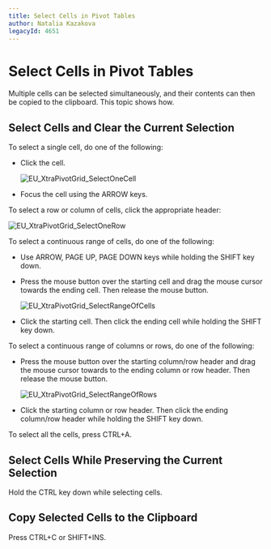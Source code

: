 ```yaml
---
title: Select Cells in Pivot Tables
author: Natalia Kazakova
legacyId: 4651
---
```

# Select Cells in Pivot Tables
Multiple cells can be selected simultaneously, and their contents can then be copied to the clipboard. This topic shows how.

## Select Cells and Clear the Current Selection
To select a single cell, do one of the following:
* Click the cell.
	
	![EU_XtraPivotGrid_SelectOneCell](../../images/img7603.png)
* Focus the cell using the ARROW keys.

To select a row or column of cells, click the appropriate header:

![EU_XtraPivotGrid_SelectOneRow](../../images/img7602.png)

To select a continuous range of cells, do one of the following:
* Use  ARROW, PAGE UP, PAGE DOWN keys while holding the SHIFT key down.
* Press the mouse button over the starting cell and drag the mouse cursor towards the ending cell. Then release the mouse button.
	
	![EU_XtraPivotGrid_SelectRangeOfCells](../../images/img7604.png)
* Click the starting cell. Then click the ending cell while holding the SHIFT key down.

To select a continuous range of columns or rows, do one of the following:
* Press the mouse button over the starting column/row header and drag the mouse cursor towards to the ending column or row header. Then release the mouse button.
	
	![EU_XtraPivotGrid_SelectRangeOfRows](../../images/img7605.png)
* Click the starting column or row header. Then click the ending column/row header while holding the SHIFT key down.

To select all the cells, press CTRL+A.

## Select Cells While Preserving the Current Selection
Hold the CTRL key down while selecting cells.

## Copy Selected Cells to the Clipboard
Press CTRL+C or SHIFT+INS.